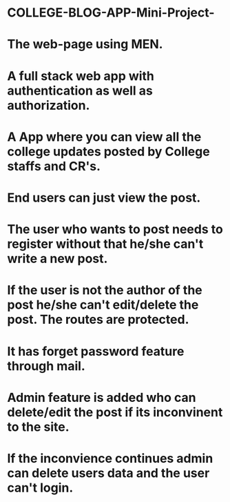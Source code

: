 # COLLEGE-BLOG-APP-Mini-Project-
# The web-page using MEN.
# A full stack web app with authentication as well as authorization.
# A App where you can view all the college updates posted by College staffs and CR's.
# End users can just view the post.
# The user who wants to post needs to register without that he/she can't write a new post.
# If the user is not the author of the post he/she can't edit/delete the post. The routes are protected.
# It has forget password feature through mail.
# Admin feature is added who can delete/edit the post if its inconvinent to the site.
# If the inconvience continues admin can delete users data and the user can't login.
